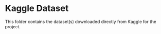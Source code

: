 # Kaggle Dataset  
This folder contains the dataset(s) downloaded directly from Kaggle for the project.
